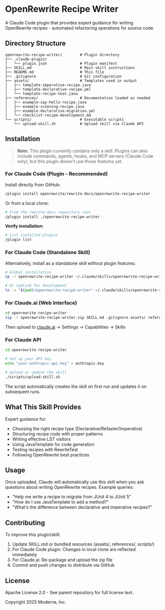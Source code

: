 # OpenRewrite Recipe Writer

A Claude Code plugin that provides expert guidance for writing OpenRewrite recipes - automated refactoring operations for source code.

## Directory Structure

```
openrewrite-recipe-writer/        # Plugin directory
├── .claude-plugin/
│   └── plugin.json               # Plugin manifest
├── SKILL.md                      # Main skill instructions
├── README.md                     # This file
├── .gitignore                    # Git configuration
├── assets/                       # Templates used in output
│   ├── template-imperative-recipe.java
│   ├── template-declarative-recipe.yml
│   └── template-recipe-test.java
├── references/                   # Documentation loaded as needed
│   ├── example-say-hello-recipe.java
│   ├── example-scanning-recipe.java
│   ├── example-declarative-migration.yml
│   └── checklist-recipe-development.md
└── scripts/                      # Executable scripts
    └── upload-skill.sh           # Upload skill via Claude API
```

## Installation

> **Note**: This plugin currently contains only a skill. Plugins can also include commands, agents, hooks, and MCP servers (Claude Code only), but this plugin doesn't use those features yet.

### For Claude Code (Plugin - Recommended)

Install directly from GitHub:

```bash
/plugin install openrewrite/rewrite-docs/openrewrite-recipe-writer
```

Or from a local clone:

```bash
# From the rewrite-docs repository root
/plugin install ./openrewrite-recipe-writer
```

**Verify installation:**
```bash
# List installed plugins
/plugin list
```

### For Claude Code (Standalone Skill)

Alternatively, install as a standalone skill without plugin features:

```bash
# Global installation
cp -r openrewrite-recipe-writer ~/.claude/skills/openrewrite-recipe-writer

# Or symlink for development
ln -s "$(pwd)/openrewrite-recipe-writer" ~/.claude/skills/openrewrite-recipe-writer
```

### For Claude.ai (Web Interface)

```bash
cd openrewrite-recipe-writer
zip -r openrewrite-recipe-writer.zip SKILL.md .gitignore assets/ references/ scripts/
```

Then upload to [claude.ai](https://claude.ai) → Settings → Capabilities → Skills

### For Claude API

```bash
cd openrewrite-recipe-writer

# Set up your API key
echo "your-anthropic-api-key" > anthropic.key

# Upload or update the skill
./scripts/upload-skill.sh
```

The script automatically creates the skill on first run and updates it on subsequent runs.

## What This Skill Provides

Expert guidance for:
- Choosing the right recipe type (Declarative/Refaster/Imperative)
- Structuring recipe code with proper patterns
- Writing effective LST visitors
- Using JavaTemplate for code generation
- Testing recipes with RewriteTest
- Following OpenRewrite best practices

## Usage

Once uploaded, Claude will automatically use this skill when you ask questions about writing OpenRewrite recipes. Example queries:

- "Help me write a recipe to migrate from JUnit 4 to JUnit 5"
- "How do I use JavaTemplate to add a method?"
- "What's the difference between declarative and imperative recipes?"

## Contributing

To improve this plugin/skill:
1. Update SKILL.md or bundled resources (assets/, references/, scripts/)
2. For Claude Code plugin: Changes in local clone are reflected immediately
3. For Claude.ai: Re-package and upload the zip file
4. Commit and push changes to distribute via GitHub

## License

Apache License 2.0 - See parent repository for full license text.

Copyright 2025 Moderne, Inc.
